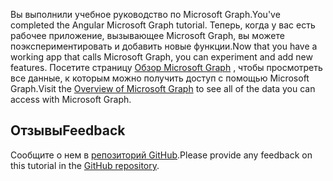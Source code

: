 <!-- markdownlint-disable MD002 MD041 -->

<span data-ttu-id="f1e02-101">Вы выполнили учебное руководство по Microsoft Graph.</span><span class="sxs-lookup"><span data-stu-id="f1e02-101">You've completed the Angular Microsoft Graph tutorial.</span></span> <span data-ttu-id="f1e02-102">Теперь, когда у вас есть рабочее приложение, вызывающее Microsoft Graph, вы можете поэкспериментировать и добавить новые функции.</span><span class="sxs-lookup"><span data-stu-id="f1e02-102">Now that you have a working app that calls Microsoft Graph, you can experiment and add new features.</span></span> <span data-ttu-id="f1e02-103">Посетите страницу [Обзор Microsoft Graph](/graph/overview) , чтобы просмотреть все данные, к которым можно получить доступ с помощью Microsoft Graph.</span><span class="sxs-lookup"><span data-stu-id="f1e02-103">Visit the [Overview of Microsoft Graph](/graph/overview) to see all of the data you can access with Microsoft Graph.</span></span>

## <a name="feedback"></a><span data-ttu-id="f1e02-104">Отзывы</span><span class="sxs-lookup"><span data-stu-id="f1e02-104">Feedback</span></span>

<span data-ttu-id="f1e02-105">Сообщите о нем в [репозиторий GitHub](https://github.com/microsoftgraph/msgraph-training-angularspa).</span><span class="sxs-lookup"><span data-stu-id="f1e02-105">Please provide any feedback on this tutorial in the [GitHub repository](https://github.com/microsoftgraph/msgraph-training-angularspa).</span></span>
